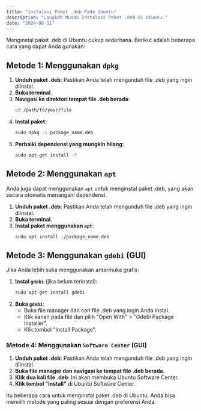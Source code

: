 ```yaml
---
title: "Instalasi Paket .deb Pada Ubuntu"
description: "Langkah Mudah Instalasi Paket .deb di Ubuntu."
date: "2024-08-11"
---
```


Menginstal paket .deb di Ubuntu cukup sederhana. Berikut adalah beberapa cara yang dapat Anda gunakan:

## Metode 1: Menggunakan `dpkg`

1. **Unduh paket .deb**: Pastikan Anda telah mengunduh file .deb yang ingin diinstal.
2. **Buka terminal**.
3. **Navigasi ke direktori tempat file .deb berada**:
   ```bash
   cd /path/to/your/file
   ```
4. **Instal paket**:
   ```bash
   sudo dpkg -i package_name.deb
   ```
5. **Perbaiki dependensi yang mungkin hilang**:
   ```bash
   sudo apt-get install -f
   ```

## Metode 2: Menggunakan `apt`

Anda juga dapat menggunakan `apt` untuk menginstal paket .deb, yang akan secara otomatis menangani dependensi.

1. **Unduh paket .deb**: Pastikan Anda telah mengunduh file .deb yang ingin diinstal.
2. **Buka terminal**.
3. **Instal paket menggunakan `apt`**:
   ```bash
   sudo apt install ./package_name.deb
   ```

## Metode 3: Menggunakan `gdebi` (GUI)

Jika Anda lebih suka menggunakan antarmuka grafis:

1. **Instal `gdebi`** (jika belum terinstal):
   ```bash
   sudo apt-get install gdebi
   ```
2. **Buka `gdebi`**:
   - Buka file manager dan cari file .deb yang ingin Anda instal.
   - Klik kanan pada file dan pilih "Open With" > "Gdebi Package Installer".
   - Klik tombol "Install Package".

### Metode 4: Menggunakan `Software Center` (GUI)

1. **Unduh paket .deb**: Pastikan Anda telah mengunduh file .deb yang ingin diinstal.
2. **Buka file manager dan navigasi ke tempat file .deb berada**.
3. **Klik dua kali file .deb**: Ini akan membuka Ubuntu Software Center.
4. **Klik tombol "Install"** di Ubuntu Software Center.

Itu beberapa cara untuk menginstal paket .deb di Ubuntu. Anda bisa memilih metode yang paling sesuai dengan preferensi Anda.
